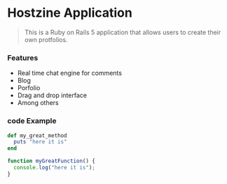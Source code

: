 # Hostzine Application

> This is a Ruby on Rails 5 application that allows users to create their own protfolios.

### Features

- Real time chat engine for comments
- Blog
- Porfolio
- Drag and drop interface
- Among others
### code Example

``` ruby
def my_great_method
  puts "here it is"
end
```

``` javascript
function myGreatFunction() {
  console.log("here it is");
}
```